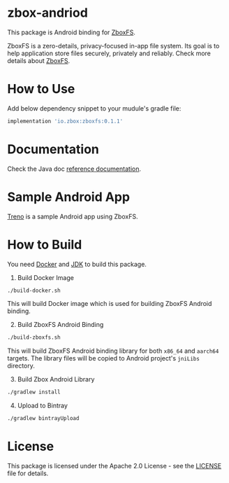 # zbox-andriod

This package is Android binding for [ZboxFS].

ZboxFS is a zero-details, privacy-focused in-app file system. Its goal is
to help application store files securely, privately and reliably. Check more
details about [ZboxFS].

# How to Use

Add below dependency snippet to your mudule's gradle file:

```gradle
implementation 'io.zbox:zboxfs:0.1.1'
```

# Documentation

Check the Java doc [reference documentation](https://docs.zbox.io/android).

# Sample Android App

[Treno] is a sample Android app using ZboxFS.

# How to Build

You need [Docker] and [JDK] to build this package.

1. Build Docker Image

```sh
./build-docker.sh
```

This will build Docker image which is used for building ZboxFS Android binding.

2. Build ZboxFS Android Binding

```sh
./build-zboxfs.sh
```

This will build ZboxFS Android binding library for both `x86_64` and `aarch64`
targets. The library files will be copied to Android project's `jniLibs`
directory.

3. Build Zbox Android Library

```sh
./gradlew install
```

4. Upload to Bintray

```sh
./gradlew bintrayUpload
```

# License

This package is licensed under the Apache 2.0 License - see the [LICENSE](LICENSE)
file for details.

[ZboxFS]: https://github.com/zboxfs/zbox
[Docker]: https://www.docker.com/
[JDK]: https://www.oracle.com/technetwork/java/javase/downloads/index.html
[Treno]: https://github.com/zboxfs/treno
